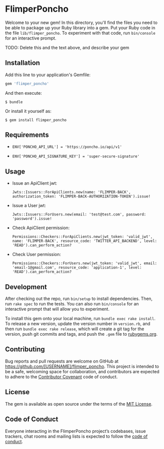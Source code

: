 # FlimperPoncho

Welcome to your new gem! In this directory, you'll find the files you need to be able to package up your Ruby library into a gem. Put your Ruby code in the file `lib/flimper_poncho`. To experiment with that code, run `bin/console` for an interactive prompt.

TODO: Delete this and the text above, and describe your gem

## Installation

Add this line to your application's Gemfile:

```ruby
gem 'flimper_poncho'
```

And then execute:

    $ bundle

Or install it yourself as:

    $ gem install flimper_poncho

## Requirements

- `ENV['PONCHO_API_URL'] = 'https://poncho.io/api/v1'`

- `ENV['PONCHO_API_SIGNATURE_KEY'] = 'super-secure-signature'`

## Usage

- Issue an ApiClient jwt:

  `Jwts::Issuers::ForApiClients.new(name: 'FLIMPER-BACK', authorization_token: 'FLIMPER-BACK-AUTHORIZATION-TOKEN').issue!`

- Issue a User jwt:

  `Jwts::Issuers::ForUsers.new(email: 'test@test.com', password: 'password').issue!`

- Check ApiClient permission:

  `Permissions::Checkers::ForApiClients.new(jwt_token: 'valid_jwt', name: 'FLIMPER-BACK', resource_code: 'TWITTER_API_BACKEND', level: 'READ').can_perform_action?`

- Check User permission:

  `Permissions::Checkers::ForUsers.new(jwt_token: 'valid_jwt', email: 'email-1@gmail.com', resource_code: 'application-1', level: 'READ').can_perform_action?`

## Development

After checking out the repo, run `bin/setup` to install dependencies. Then, run `rake spec` to run the tests. You can also run `bin/console` for an interactive prompt that will allow you to experiment.

To install this gem onto your local machine, run `bundle exec rake install`. To release a new version, update the version number in `version.rb`, and then run `bundle exec rake release`, which will create a git tag for the version, push git commits and tags, and push the `.gem` file to [rubygems.org](https://rubygems.org).

## Contributing

Bug reports and pull requests are welcome on GitHub at https://github.com/[USERNAME]/flimper_poncho. This project is intended to be a safe, welcoming space for collaboration, and contributors are expected to adhere to the [Contributor Covenant](http://contributor-covenant.org) code of conduct.

## License

The gem is available as open source under the terms of the [MIT License](https://opensource.org/licenses/MIT).

## Code of Conduct

Everyone interacting in the FlimperPoncho project’s codebases, issue trackers, chat rooms and mailing lists is expected to follow the [code of conduct](https://github.com/[USERNAME]/flimper_poncho/blob/master/CODE_OF_CONDUCT.md).
